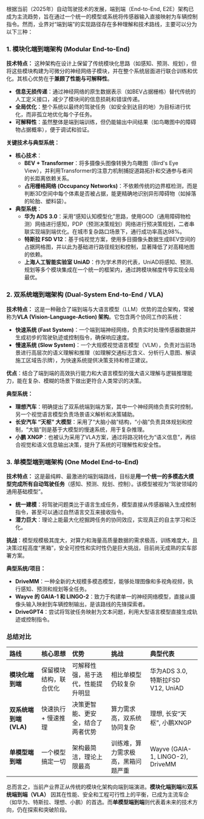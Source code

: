 根据当前（2025年）自动驾驶技术的发展，端到端（End-to-End, E2E）架构已成为主流趋势，旨在通过一个统一的模型或系统将传感器输入直接映射为车辆控制指令。然而，业界对“端到端”的实现路径存在多种理解和技术路线，主要可以分为以下三种：

### 1. 模块化端到端架构 (Modular End-to-End)

**技术特点：**
这种架构在设计上保留了传统模块化思路（如感知、预测、规划），但将这些模块构建为可微分的神经网络子模块，并在整个系统层面进行联合训练和优化。其核心优势在于**兼顾了性能与可解释性**。
*   **信息无损传递**：通过神经网络的原生数据表示（如BEV占据栅格）替代传统的人工定义接口，减少了模块间的信息损耗和错误传递。
*   **全局优化**：整个系统以最终的驾驶任务（如安全到达目的地）为目标进行优化，而非孤立地优化每个子任务。
*   **可解释性**：虽然整体是端到端训练，但仍能输出中间结果（如鸟瞰图中的障碍物占据概率），便于调试和验证。

**关键技术与典型系统：**
*   **核心技术**：
    *   **BEV + Transformer**：将多摄像头图像转换为鸟瞰图（Bird's Eye View），并利用Transformer的注意力机制捕捉道路拓扑和交通参与者间的长距离依赖关系。
    *   **占用栅格网络 (Occupancy Networks)**：不依赖传统的边界框检测，而是判断3D空间中每个体素是否被占据，能更精确地识别异形障碍物（如掉落的轮胎、塑料袋）。
*   **典型系统**：
    *   **华为 ADS 3.0**：采用“感知认知模型化”思路，使用GOD（通用障碍物检测）网络进行感知，PDP（预测决策规划）网络进行预决策规划，二者串联实现端到端优化。在城市复杂路口场景下，通行成功率高达98%。
    *   **特斯拉 FSD V12**：基于纯视觉方案，使用多目摄像头数据生成BEV空间的占据网格图，并以此为基础进行路径规划和控制，显著降低了对高精地图的依赖。
    *   **上海人工智能实验室 UniAD**：作为学术界的代表，UniAD将感知、预测、规划等多个模块集成在一个统一的框架内，通过跨模块梯度传导实现全局最优。

### 2. 双系统端到端架构 (Dual-System End-to-End / VLA)

**技术特点：**
这是一种融合了端到端与大语言模型（LLM）优势的混合架构，常被称为**VLA (Vision-Language-Action) 架构**。它包含两个协同工作的系统：
*   **快速系统 (Fast System)**：一个端到端神经网络，负责实时处理传感器数据并生成初步的驾驶轨迹或控制指令，确保响应速度。
*   **慢速系统 (Slow System)**：一个大规模视觉语言模型（VLM），负责对当前场景进行高层次的语义理解和推理（如理解交通标志含义、分析行人意图、解读施工区域告示牌），为快速系统提供决策支持和修正建议。

**优点**：结合了端到端的高效执行能力和大语言模型的强大语义理解与逻辑推理能力，能在复杂、模糊的场景下做出更符合人类常识的决策。

**典型系统：**
*   **理想汽车**：明确提出了双系统端到端方案，其中一个神经网络负责实时控制，另一个视觉语言模型负责场景语义解析和决策辅助。
*   **长安汽车 “天枢” 大模型**：采用了“大脑小脑”结构，“小脑”负责具体规划和控制，“大脑”则是基于大模型的慢速系统，用于复杂推理。
*   **小鹏 XNGP**：也被认为采用了VLA方案，通过将路况转化为“语义信息”，再综合视觉和语义信息输出决策，提升了系统的可理解性和安全性。

### 3. 单模型端到端架构 (One Model End-to-End)

**技术特点：**
这是最纯粹、最激进的端到端路线，目标是**用一个统一的多模态大模型完成所有自动驾驶任务**（感知、预测、规划、控制）。该模型被视为“驾驶领域的通用基础模型”。
*   **统一建模**：将驾驶问题类比于语言生成任务，模型直接从传感器输入生成控制指令，甚至可以通过自然语言交互来接收指令。
*   **潜力巨大**：理论上能最大化挖掘跨任务的协同效应，实现真正的自主学习和泛化。

**挑战**：模型规模极其庞大，对算力和海量高质量数据的需求极高，训练难度大，且决策过程高度“黑箱”，安全可控性和实时性仍是巨大挑战，目前尚无成熟的实车部署方案。

**典型系统/项目：**
*   **DriveMM**：一种全新的大规模多模态模型，能够处理图像和多视角视频，执行感知、预测和规划等全任务。
*   **Wayve 的 GAIA-1 和 LINGO-2**：致力于构建单一的神经网络模型，直接从摄像头输入映射到车辆控制输出，是该路线的先锋探索者。
*   **DriveGPT4**：尝试将驾驶任务映射为文本问题，利用大型语言模型直接生成轨迹或控制指令。

### 总结对比

| 路线 | 核心思想 | 优势 | 挑战 | 典型代表 |
| :--- | :--- | :--- | :--- | :--- |
| **模块化端到端** | 保留模块结构，联合优化 | 可解释性强，易于迭代，性能提升明显 | 相比单模型仍较复杂 | 华为ADS 3.0, 特斯拉FSD V12, UniAD |
| **双系统端到端 (VLA)** | 快速执行 + 慢速推理 | 决策更智能、更安全，结合了两者优势 | 算力需求高，双系统协同复杂 | 理想, 长安“天枢”, 小鹏XNGP |
| **单模型端到端** | 一个模型搞定一切 | 架构最简洁，理论上限最高 | 训练难，算力需求极高，黑箱问题严重 | Wayve (GAIA-1, LINGO-2), DriveMM |

总而言之，当前产业界正从传统的模块化架构向端到端演进。**模块化端到端**和**双系统端到端（VLA）** 因其在性能、安全和工程可行性上的平衡，已成为主流车企（如华为、特斯拉、理想、小鹏）的首选。而**单模型端到端**则代表着未来的技术方向，仍在探索和突破阶段。